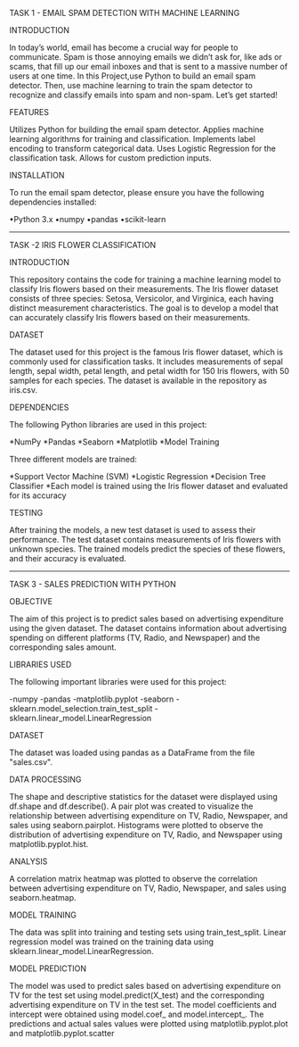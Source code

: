 TASK 1 - EMAIL SPAM DETECTION WITH MACHINE LEARNING 
 
INTRODUCTION

In today’s world, email has become a crucial way for people to communicate. Spam is those annoying emails we didn’t ask for, like ads or scams, that fill up our email inboxes and that is sent to a massive number of users at one time. In this Project,use Python to build an email spam detector. Then, use machine learning to train the spam detector to recognize and classify emails into spam and non-spam. Let’s get started!

FEATURES
 
Utilizes Python for building the email spam detector. Applies machine learning algorithms for training and classification. Implements label encoding to transform categorical data. Uses Logistic Regression for the classification task. Allows for custom prediction inputs.

INSTALLATION
 
To run the email spam detector, please ensure you have the following dependencies installed:

•Python 3.x
•numpy
•pandas
•scikit-learn

********************************************************************

TASK -2  IRIS FLOWER CLASSIFICATION

INTRODUCTION

This repository contains the code for training a machine learning model to classify Iris flowers based on their measurements. The Iris flower dataset consists of three species: Setosa, Versicolor, and Virginica, each having distinct measurement characteristics. The goal is to develop a model that can accurately classify Iris flowers based on their measurements.

DATASET

The dataset used for this project is the famous Iris flower dataset, which is commonly used for classification tasks. It includes measurements of sepal length, sepal width, petal length, and petal width for 150 Iris flowers, with 50 samples for each species. The dataset is available in the repository as iris.csv.

DEPENDENCIES

The following Python libraries are used in this project:

*NumPy
*Pandas
*Seaborn
*Matplotlib
*Model Training

Three different models are trained:

*Support Vector Machine (SVM)
*Logistic Regression
*Decision Tree Classifier
*Each model is trained using the Iris flower dataset and evaluated for its accuracy

TESTING

After training the models, a new test dataset is used to assess their performance. The test dataset contains measurements of Iris flowers with unknown species. The trained models predict the species of these flowers, and their accuracy is evaluated.


******************************************************************


TASK  3 -  SALES PREDICTION WITH PYTHON 


OBJECTIVE

The aim of this project is to predict sales based on advertising expenditure using the given dataset. The dataset contains information about advertising spending on different platforms (TV, Radio, and Newspaper) and the corresponding sales amount.


LIBRARIES USED

The following important libraries were used for this project:

-numpy
-pandas
-matplotlib.pyplot
-seaborn
-sklearn.model_selection.train_test_split
-sklearn.linear_model.LinearRegression

DATASET

The dataset was loaded using pandas as a DataFrame from the file "sales.csv".

DATA PROCESSING

The shape and descriptive statistics for the dataset were displayed using df.shape and df.describe().
A pair plot was created to visualize the relationship between advertising expenditure on TV, Radio, Newspaper, and sales using seaborn.pairplot.
Histograms were plotted to observe the distribution of advertising expenditure on TV, Radio, and Newspaper using matplotlib.pyplot.hist.

ANALYSIS

A correlation matrix heatmap was plotted to observe the correlation between advertising expenditure on TV, Radio, Newspaper, and sales using seaborn.heatmap.

MODEL TRAINING

The data was split into training and testing sets using train_test_split.
Linear regression model was trained on the training data using sklearn.linear_model.LinearRegression.

MODEL PREDICTION 

The model was used to predict sales based on advertising expenditure on TV for the test set using model.predict(X_test) and the corresponding advertising expenditure on TV in the test set.
The model coefficients and intercept were obtained using model.coef_ and model.intercept_.
The predictions and actual sales values were plotted using matplotlib.pyplot.plot and matplotlib.pyplot.scatter
